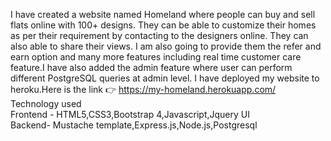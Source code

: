 I have created a website named Homeland where people can buy and
sell flats online with 100+ designs. They can be able to customize their
homes as per their requirement by contacting to the designers online.
They can also able to share their views. I am also going to provide them
the refer and earn option and many more features including real time
customer care feature.I have also added the admin feature where user can perform different PostgreSQL queries at admin level.
I have deployed my website to heroku.Here is the link 👉 https://my-homeland.herokuapp.com/ <br/>
Technology used<br/>
Frontend - HTML5,CSS3,Bootstrap 4,Javascript,Jquery UI<br/>
Backend- Mustache template,Express.js,Node.js,Postgresql<br/>

